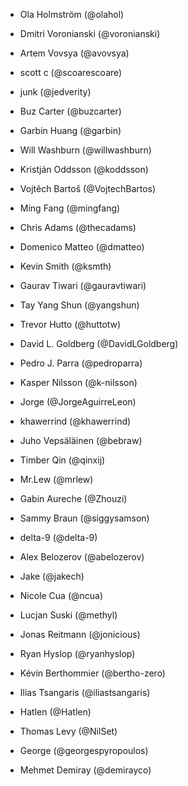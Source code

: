 * Ola Holmström (@olahol)
* Dmitri Voronianski (@voronianski)
* Artem Vovsya (@avovsya)
* scott c (@scoarescoare)
* junk (@jedverity)
* Buz Carter (@buzcarter)
* Garbin Huang (@garbin)
* Will Washburn (@willwashburn)
* Kristján Oddsson (@koddsson)
* Vojtěch Bartoš (@VojtechBartos)
* Ming Fang (@mingfang)
* Chris Adams (@thecadams)
* Domenico Matteo (@dmatteo)
* Kevin Smith (@ksmth)
* Gaurav Tiwari (@gauravtiwari)
* Tay Yang Shun (@yangshun)
* Trevor Hutto (@huttotw)
* David L. Goldberg (@DavidLGoldberg)
* Pedro J. Parra (@pedroparra)
* Kasper Nilsson (@k-nilsson)
* Jorge (@JorgeAguirreLeon)
* khawerrind (@khawerrind)
* Juho Vepsäläinen (@bebraw)
* Timber Qin (@qinxij)
* Mr.Lew (@mrlew)
* Gabin Aureche (@Zhouzi)
* Sammy Braun (@siggysamson)
* delta-9 (@delta-9)
* Alex Belozerov (@abelozerov)
* Jake (@jakech)
* Nicole Cua (@ncua)
* Lucjan Suski (@methyl)
* Jonas Reitmann (@jonicious)
* Ryan Hyslop (@ryanhyslop)
* Kévin Berthommier (@bertho-zero)
* Ilias Tsangaris (@iliastsangaris)
* Hatlen (@Hatlen)
* Thomas Levy (@NilSet)
* George (@georgespyropoulos)

* Mehmet Demiray (@demirayco)
